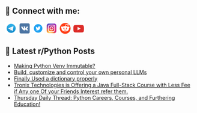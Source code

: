 ## 🔎 Connect with me:
[<img src="https://github.com/bullbesh/bullbesh/blob/main/images/Telegram.png" width="32" height="32" />](https://t.me/bullbesh)
[<img src="https://github.com/bullbesh/bullbesh/blob/main/images/VK.png" width="32" height="32" />](https://vk.com/bullbesh)
[<img src="https://github.com/bullbesh/bullbesh/blob/main/images/Twitter.png" width="32" height="32" />](https://twitter.com/bullbesh1)
[<img src="https://github.com/bullbesh/bullbesh/blob/main/images/Instagram.png" width="32" height="32" />](https://www.instagram.com/bullbesh)
[<img src="https://github.com/bullbesh/bullbesh/blob/main/images/Reddit.png" width="32" height="32" />](https://www.reddit.com/user/bullbesh)
[<img src="https://github.com/bullbesh/bullbesh/blob/main/images/YouTube.png" width="32" height="32" />](https://www.youtube.com/channel/UCtfjRs6uzgq5mfm8S06WTcg)

## 📕 Latest r/Python Posts
<!-- BLOG-POST-LIST:START -->
- [Making Python Venv Immutable?](https://www.reddit.com/r/Python/comments/15n3yib/making_python_venv_immutable/)
- [Build, customize and control your own personal LLMs](https://www.reddit.com/r/Python/comments/15n3sit/build_customize_and_control_your_own_personal_llms/)
- [Finally Used a dictionary properly](https://www.reddit.com/r/Python/comments/15n34d4/finally_used_a_dictionary_properly/)
- [Tronix Technologies is Offering a Java Full-Stack Course with Less Fee if Any one Of your Friends Interest refer them.](https://www.reddit.com/r/Python/comments/15n286m/tronix_technologies_is_offering_a_java_fullstack/)
- [Thursday Daily Thread: Python Careers, Courses, and Furthering Education!](https://www.reddit.com/r/Python/comments/15mw1y9/thursday_daily_thread_python_careers_courses_and/)
<!-- BLOG-POST-LIST:END -->
